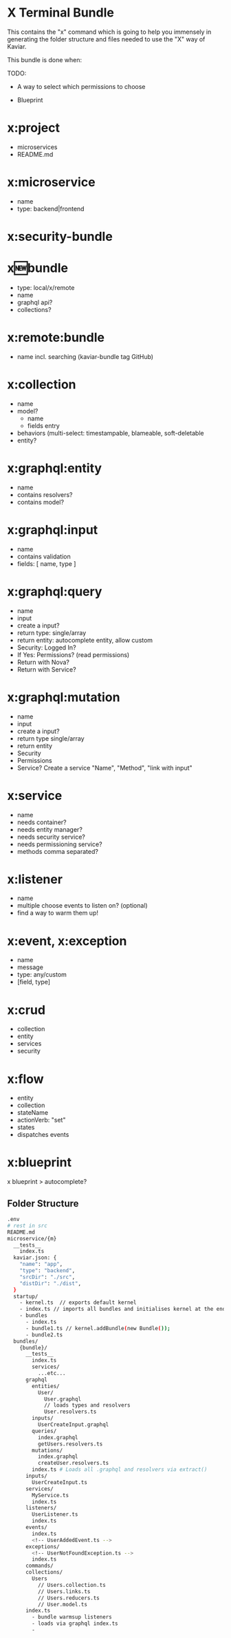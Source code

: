 # X Terminal Bundle

This contains the "x" command which is going to help you immensely in generating the folder structure and files needed to use the "X" way of Kaviar.

This bundle is done when:

TODO:

- A way to select which permissions to choose

- Blueprint

# x:project

- microservices
- README.md

# x:microservice

- name
- type: backend|frontend

# x:security-bundle

# x:new:bundle

- type: local/x/remote
- name
- graphql api?
- collections?

# x:remote:bundle

- name incl. searching (kaviar-bundle tag GitHub)

# x:collection

- name
- model?
  - name
  - fields entry
- behaviors (multi-select: timestampable, blameable, soft-deletable
- entity?

# x:graphql:entity

- name
- contains resolvers?
- contains model?

# x:graphql:input

- name
- contains validation
- fields: [
  name, type
  ]

# x:graphql:query

- name
- input
- create a input?
- return type: single/array
- return entity: autocomplete entity, allow custom
- Security: Logged In?
- If Yes: Permissions? (read permissions)
- Return with Nova?
- Return with Service?

# x:graphql:mutation

- name
- input
- create a input?
- return type single/array
- return entity
- Security
- Permissions
- Service?
  Create a service "Name", "Method", "link with input"

# x:service

- name
- needs container?
- needs entity manager?
- needs security service?
- needs permissioning service?
- methods comma separated?

# x:listener

- name
- multiple choose events to listen on? (optional)
- find a way to warm them up!

# x:event, x:exception

- name
- message
- type: any/custom
- [field, type]

# x:crud

- collection
- entity
- services
- security

# x:flow

- entity
- collection
- stateName
- actionVerb: "set"
- states
- dispatches events

# x:blueprint

x blueprint > autocomplete?

## Folder Structure

```bash
.env
# rest in src
README.md
microservice/{m}
  __tests__
    index.ts
  kaviar.json: {
    "name": "app",
    "type": "backend",
    "srcDir": "./src",
    "distDir": "./dist",
  }
  startup/
    - kernel.ts  // exports default kernel
    - index.ts // imports all bundles and initialises kernel at the end
    - bundles
      - index.ts
      - bundle1.ts // kernel.addBundle(new Bundle());
      - bundle2.ts
  bundles/
    {bundle}/
      __tests__
        index.ts
        services/
          ...etc...
      graphql
        entities/
          User/
            User.graphql
            // loads types and resolvers
            User.resolvers.ts
        inputs/
          UserCreateInput.graphql
        queries/
          index.graphql
          getUsers.resolvers.ts
        mutations/
          index.graphql
          createUser.resolvers.ts
        index.ts # Loads all .graphql and resolvers via extract()
      inputs/
        UserCreateInput.ts
      services/
        MyService.ts
        index.ts
      listeners/
        UserListener.ts
        index.ts
      events/
        index.ts
        <!-- UserAddedEvent.ts -->
      exceptions/
        <!-- UserNotFoundException.ts -->
        index.ts
      commands/
      collections/
        Users
          // Users.collection.ts
          // Users.links.ts
          // Users.reducers.ts
          // User.model.ts
      index.ts
        - bundle warmsup listeners
        - loads via graphql index.ts
        -
```
